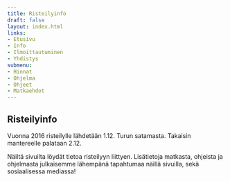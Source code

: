```yaml
---
title: Risteilyinfo
draft: false
layout: index.html
links:
- Etusivu
- Info
- Ilmoittautuminen
- Yhdistys
submenu:
- Hinnat
- Ohjelma
- Ohjeet
- Matkaehdot
---
```

## Risteilyinfo

Vuonna 2016 risteilylle lähdetään 1.12. Turun satamasta. Takaisin mantereelle palataan 2.12.

Näiltä sivuilta löydät tietoa risteilyyn liittyen. Lisätietoja matkasta, ohjeista ja ohjelmasta julkaisemme lähempänä tapahtumaa näillä sivuilla, sekä sosiaalisessa mediassa!